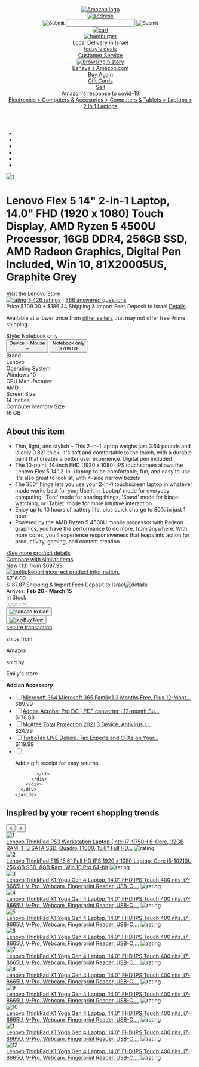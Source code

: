 <!DOCTYPE html>
<html lang="en">

<head>
  <meta charset="UTF-8" />
  <meta http-equiv="X-UA-Compatible" content="IE=edge" />
  <meta name="viewport" content="width=device-width, initial-scale=1.0" />
  <link href="//db.onlinewebfonts.com/c/157c6cc36dd65b1b2adc9e7f3329c761?family=Amazon+Ember" rel="stylesheet" type="text/css"/>
  <link rel="stylesheet" href="style.css" />
  <link rel="stylesheet" media="screen and (max-width: 768px)"" href="mobile.css">
  <title>Document</title>
</head>

<body>
  <header>
    <div class="upper_navbar">
      <div class="logo">
        <a href="#"><img
            src="images/www.amazon.com_gp_product_B086226DDB_ref=ppx_yo_dt_b_asin_title_o00_s00_ie=UTF8&th=1.png"
            alt="Amazon logo" /></a>
      </div>
      <div class="address">
        <a href="#"><img src="images/address.png" alt="address" /></a>
      </div>
      <div class="searchbar">
        <input type="image" id="search-drop-down" src="images/search-bar-left.png" />
        <input type="search" name="searchbar" id="searchbar" />
        <input type="image" id="search-icon" src="images/search-Icon.png" />
      </div>
      <div class="country">
        <a href="#"></a>
      </div>
      <div class="account_name">
        <a href="#"></a>
      </div>
      <div class="returns">
        <a href="#"></a>
      </div>
      <div class="cart">
        <a href="#"><img src="images/cart.png" alt="cart" /></a>
      </div>
    </div>
    <div class="middle-navbar">
      <div class="middle-left">
        <div class="hamburger middle-item image-div">
          <a href="#"><img src="images/midlle navbar/hamburger.png" alt="hamburger" /></a>
        </div>
        <div class="middle-item local-delivery">
          <a href="#">Local Delivery in Israel</a>
        </div>
        <div class="middle-item today's-deals">
          <a href="#">today's deals</a>
        </div>
        <div class="middle-item customer-service">
          <a href="#">Customer Service</a>
        </div>
        <div class="middle-item image-div">
          <a href="#"><img src="images/midlle navbar/browsing history.png" alt="browsing history" /></a>
        </div>
        <div class="middle-item benayas-amazon">
          <a href="#">Benaya's Amazon.com</a>
        </div>
        <div class="middle-item buy-again">
          <a href="#">Buy Again</a>
        </div>
        <div class="middle-item gift-cards">
          <a href="#">Gift Cards</a>
        </div>
        <div class="middle-item sell">
          <a href="#">Sell</a>
        </div>
      </div>
      <div class="middle-right middle-item">
        <a href="#">Amazon's response to covid-19</a>
      </div>
    </div>
    <div class="item-path">
      <a href="#">Electronics <span>> </span></a>
      <a href="#">Computers & Accesories <span>> </span></a>
      <a href="#">Computers & Tablets <span>> </span></a>
      <a href="#">Laptops <span>> </span></a>
      <a href="#">2 in 1 Laptops</a>
    </div>
  </header>
  <div class="main-grid">
    <section class="left_side_pictures">
      <div class="left_icons">
        <ul>
          <li>
            <a href="#" id="clickMe1"><img src="images/product-pictures/left-small/1.png" alt="" /></a>
          </li>
          <li>
            <a href="#" id="clickMe2"><img src="images/product-pictures/left-small/2.jpg" alt="" /></a>
          </li>
          <li>
            <a href="#" id="clickMe3"><img src="images/product-pictures/left-small/3.jpg" alt="" /></a>
          </li>
          <li>
            <a href="#" id="clickMe4"><img src="images/product-pictures/left-small/4.jpg" alt="" /></a>
          </li>
          <li>
            <a href="#" id="clickMe5"><img src="images/product-pictures/left-small/5.jpg" alt="" /></a>
          </li>
          <li>
            <a href="#" id="clickMe6"><img src="images/product-pictures/left-small/6.jpg" alt="" /></a>
          </li>
        </ul>
      </div>
      <div class="left_big_pictures">
        <img src="images/product-pictures/right-large/1.jpg" alt="1">
      </div>
    </section>
    <main class="item_description">
      <div class="headline">
        <h1>Lenovo Flex 5 14" 2-in-1 Laptop, 14.0" FHD (1920 x 1080) Touch Display, AMD Ryzen 5 4500U Processor, 16GB DDR4, 256GB SSD, AMD Radeon Graphics, Digital Pen Included, Win 10, 81X20005US, Graphite Grey</h1>
      </div>        
      <div><a href="#" id="rating_store">Visit the Lenovo Store</a></div>
      <div class="rating_etc">
        <a href="#"><img src="images/middle-desctiption/rating.png" alt="rating"></a>
        <a href="#">3,426 ratings</a>
        <span>|</span>
        <a href="#">366 answered questions</a>
      </div>
      <div class="sub_choises">
        <div class="price">
          <span class="span1">Price </span>
          <span class="span2">$709.00</span>
          <span class="span3"> + $186.34 Shipping & Import Fees Deposit to Israel <span><a href="#">Details</a></span></span>         
        </div>
        <div class="other_sellers">
          <p>Available at a lower price from <a href="#"">other sellers</a> that may not offer free Prime shipping.</p>
        </div>
        <div class="style_choise">
          <span>Style:</span>
          <span class="bolder-span">Notebook only</span>
          <div class="two_box_options">
            <button class="left-button"><div>Device + Mouse</div><span>--</span></button>
            <button class="right-button"><div>Notebook only</div><span class="span2">$709.00</span></button>
          </div>
          <div class="list_grid_specs">
            <div class="key key1">Brand</div>
            <div class="value value1">Lenovo</div>
            <div class="key key2">Operating System	</div>
            <div class="value value2">Windows 10</div>           
            <div class="key key3">CPU Manufacturer	</div>
            <div class="value value3">AMD</div>
            <div class="key key4">Screen Size	</div>
            <div class="value value4">14 Inches</div>
            <div class="key key5">Computer Memory Size	</div>
            <div class="value value5">16 GB</div>
          </div>
          <div class="description-detailed">
            <h2>About this item</h2>
            <ul class="description-list">
              <li>Thin, light, and stylish – This 2-in-1 laptop weighs just 3.64 pounds and is only 0.82" thick. It's soft and comfortable to the touch, with a durable paint that creates a better user experience. Digital pen included</li>
              <li>The 10-point, 14-inch FHD (1920 x 1080) IPS touchscreen allows the Lenovo Flex 5 14" 2-in-1 laptop to be comfortable, fun, and easy to use. It's also great to look at, with 4-side narrow bezels</li>
              <li>The 360⁰ hinge lets you use your 2-in-1 touchscreen laptop in whatever mode works best for you; Use it in 'Laptop' mode for everyday computing, 'Tent' mode for sharing things, 'Stand' mode for binge-watching, or 'Tablet' mode for more intuitive interaction</li>
              <li>Enjoy up to 10 hours of battery life, plus quick charge to 80% in just 1 hour
              </li>
              <li>Powered by the AMD Ryzen 5 4500U mobile processor with Radeon graphics, you have the performance to do more, from anywhere. With more cores, you'll experience responsiveness that leaps into action for productivity, gaming, and content creation</li>
            </ul>
            <div id="desctiption_more_details">
              <a href="#"><span class="span2">›</span>See more product details</a>
            </div>
            <div id="description-similar-items">
              <a href="#">Compare with similar items</a>
            </div>
            <div id="description-other-prices">
              <a href="#">New (13) from $697.99</a>
            </div>
            <div id="report">
              <a href="#"> <img src="images/middle-desctiption/tooltip.svg" alt="tooltip" id="svg_tool_tip">Report incorrect product information.</a>
            </div>           
          </div>
        </div>
      </div>
    </main>
    <aside>
      <div class="cart_box">
        <div class="price_and_shipping">
          <div class="price"><span class="span2">$716.00</span></div>
          <div class="shipping"><span>
            $187.87 Shipping & Import Fees Deposit to Israel</span><img id="details" src="images/right_side_cart/details.png" alt="details"></div>
          <div class="arrives">Arrives: <strong>Feb 26 - March 15</strong></div>
          <div class="stock">
            In Stock
          </div>
          <select name="quantity" id="qty" disabled="disabled"><option value="">Qty: 1</option></select>
          <div class="buy_buttons">
            <div class="cart_button_container">
              <button class="cart_button button"><div><img src="images/right_side_cart/cart.JPG" alt="cart" class="cart-icon">Add to Cart</div></button>
            </div>
            <div class="buy_button_container">
              <button class="buy_button button"><div><img src="images/right_side_cart/buy.JPG" alt="buy" class="buy-icon">Buy Now</div></button>
            </div>
          </div>
          <div class="secure_transaction_and_shipping_grid">
            <a href="#" class="secure">secure transaction</a>
            <p>ships from</p>
            <p>Amazon</p>
            <p>sold by</p>
            <p>Emily's store</p>
          </div>
          <div class="accesory_list">
            <div><strong>Add an Accessory</strong></div>
            <ul class="accessory_list_ul">
              <li>
                <input type="checkbox" name="" id="" /><a href="#">Microsoft 364 Microsoft 365 Family | 3 Months Free,
                Plus
                12-Mont...</a>
                <div class="money"><span class="span2">$89.99</span></div>
              </li>
              <li>
                <input type="checkbox" name="" id="" /><a href="#">Adobe Acrobat Pro DC | PDF converter | 12-month
                  Su...</a>
                <div class="money"><span class="span2">$178.88</span></div>
              </li>
              <li>
                <input type="checkbox" name="" id="" /><a href="#">McAfee Total Protection 2021,3 Device, Antivirus
                  I...</a>
                <div class="money"><span class="span2">$24.99</span></div>
              </li>
              <li>
                <input type="checkbox" name="" id="" /><a href="#">TurboTax LIVE Deluxe, Tax Experts and CPAs on
                  Your...</a>
                <div class="money"><span class="span2">$119.99</span></div>
              </li>
              <li>
                <input type="checkbox" name="" id="" />
                <p>Add a gift receipt for easy returns</p>
              </li>

            </ul>
          </div>            
        </div>
      </div>
    </aside>
  </div>

  <div class="second-page">
    <div class="page2_headline">
      <h2>Inspired by your recent shopping trends</h2>
    </div>
    <button class="left-arrow carusel-button"><</button>
    <button class="right-arrow carusel-button">></button>
    <div class="carusel_grid_container">
      <div class="grid-of-6 grid2">
        <img class="card-top" src="images/page2/thinkpad-p15.jpg" alt="1">
        <div class="card-bottom">
          <a href="#">Lenovo ThinkPad P53 Workstation Laptop (Intel i7-9750H 6-Core, 32GB RAM, 1TB SATA SSD, Quadro T1000, 15.6" Full HD…</a>
          <img class= "rating-carousel" src="images/page2/rating example.png" alt="rating">
        </div>
        <img class="card-top" src="images/page2/thinkpad-t15-second.jpg" alt="2">
        <div class="card-bottom">
          <a href="#">Lenovo ThinkPad E15 15.6” Full HD IPS 1920 x 1080 Laptop, Core i5-10210U, 256 GB SSD, 8GB Ram, Win 10 Pro 64-bit</a>
          <img class = "rating-carousel" src="images/page2/rating example.png" alt="rating">  
        </div>
        <img class= "card-top" src="images/page2/thinkpad-t490-third.jpg" alt="3">
        <div class="card-bottom">
          <a href="#">Lenovo ThinkPad X1 Yoga Gen 4 Laptop, 14.0" FHD IPS Touch 400 nits, i7-8665U, V-Pro, Webcam, Fingerprint Reader, USB-C,…</a>
          <img class = "rating-carousel" src="images/page2/rating example.png" alt="rating">
        </div>
        <img class= "card-top" src="images/page2/thinkpad-t15-fourth.jpg" alt="4">
        <div class="card-bottom">
          <a href="#">Lenovo ThinkPad X1 Yoga Gen 4 Laptop, 14.0" FHD IPS Touch 400 nits, i7-8665U, V-Pro, Webcam, Fingerprint Reader, USB-C,…</a>
          <img class = "rating-carousel" src="images/page2/rating example.png" alt="rating">
        </div>
        <img class= "card-top" src="images/page2/t14-fifth.jpg" alt="5">
        <div class="card-bottom">
          <a href="#">Lenovo ThinkPad X1 Yoga Gen 4 Laptop, 14.0" FHD IPS Touch 400 nits, i7-8665U, V-Pro, Webcam, Fingerprint Reader, USB-C,…</a>
          <img class = "rating-carousel" src="images/page2/rating example.png" alt="rating">
        </div>
        <img class= "card-top" src="images/page2/t14-sixth.jpg" alt="6">
        <div class="card-bottom">
          <a href="#">Lenovo ThinkPad X1 Yoga Gen 4 Laptop, 14.0" FHD IPS Touch 400 nits, i7-8665U, V-Pro, Webcam, Fingerprint Reader, USB-C,…</a>
          <img class = "rating-carousel" src="images/page2/rating example.png" alt="rating">
        </div>
      </div>
      <div class="grid-of-6 grid1">
        <img class= "card-top" src="images/page2/e15-seventh.jpg" alt="7">
        <div class="card-bottom">
          <a href="#">Lenovo ThinkPad X1 Yoga Gen 4 Laptop, 14.0" FHD IPS Touch 400 nits, i7-8665U, V-Pro, Webcam, Fingerprint Reader, USB-C,…</a>
          <img class = "rating-carousel" src="images/page2/rating example.png" alt="rating">
        </div>
        <img class= "card-top" src="images/page2/x390-eith.jpg" alt="8">
        <div class="card-bottom">
          <a href="#">Lenovo ThinkPad X1 Yoga Gen 4 Laptop, 14.0" FHD IPS Touch 400 nits, i7-8665U, V-Pro, Webcam, Fingerprint Reader, USB-C,…</a>
          <img class = "rating-carousel" src="images/page2/rating example.png" alt="rating">
        </div>
        <img class= "card-top" src="images/page2/p43s-ninth.jpg" alt="9">
        <div class="card-bottom">
          <a href="#">Lenovo ThinkPad X1 Yoga Gen 4 Laptop, 14.0" FHD IPS Touch 400 nits, i7-8665U, V-Pro, Webcam, Fingerprint Reader, USB-C,…</a>
          <img class = "rating-carousel" src="images/page2/rating example.png" alt="rating">
        </div>
        <img class= "card-top" src="images/page2/t15-tenth.jpg" alt="10">
        <div class="card-bottom">
          <a href="#">Lenovo ThinkPad X1 Yoga Gen 4 Laptop, 14.0" FHD IPS Touch 400 nits, i7-8665U, V-Pro, Webcam, Fingerprint Reader, USB-C,…</a>
          <img class = "rating-carousel" src="images/page2/rating example.png" alt="rating">
        </div>
        <img class= "card-top" src="images/page2/flex15-eleventh.jpg" alt="1">
        <div class="card-bottom">
          <a href="#">Lenovo ThinkPad X1 Yoga Gen 4 Laptop, 14.0" FHD IPS Touch 400 nits, i7-8665U, V-Pro, Webcam, Fingerprint Reader, USB-C,…</a>
          <img class = "rating-carousel" src="images/page2/rating example.png" alt="rating">
        </div>
        <img class= "card-top" src="images/page2/chromebook-twelvth.jpg" alt="12">
        <div class="card-bottom">
          <a href="#">Lenovo ThinkPad X1 Yoga Gen 4 Laptop, 14.0" FHD IPS Touch 400 nits, i7-8665U, V-Pro, Webcam, Fingerprint Reader, USB-C,…</a>
          <img class = "rating-carousel" src="images/page2/rating example.png" alt="rating">
        </div>
      </div>
    </div>
  </div>
</body>



</html>
